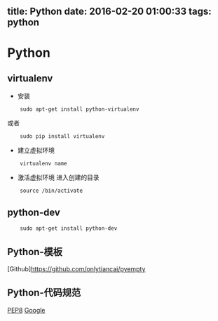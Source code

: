 title: Python
date: 2016-02-20 01:00:33
tags: python
---

# Python
## virtualenv
*	安装

~~~{.shell}
    sudo apt-get install python-virtualenv
~~~

或者

~~~{.shell}
    sudo pip install virtualenv
~~~

*	建立虚拟环境

~~~{.shell}
    virtualenv name
~~~

*	激活虚拟环境
进入创建的目录

~~~{.shell}
    source /bin/activate
~~~

## python-dev

~~~{.shell}
    sudo apt-get install python-dev
~~~

## Python-模板
[Github]https://github.com/onlytiancai/pyempty
## Python-代码规范
[PEP8](http://www.python.org/dev/peps/pep-0008/)
[Google](http://www.elias.cn/Python/PythonStyleGuide)
